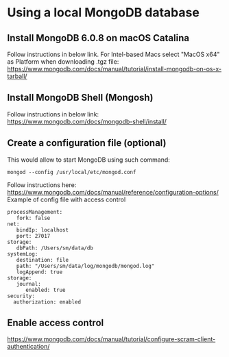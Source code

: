 # Using a local MongoDB database
## Install MongoDB 6.0.8 on macOS Catalina
Follow instructions in below link. For Intel-based Macs select "MacOS x64" as Platform when downloading .tgz file: https://www.mongodb.com/docs/manual/tutorial/install-mongodb-on-os-x-tarball/
## Install MongoDB Shell (Mongosh)
Follow instructions in below link:
https://www.mongodb.com/docs/mongodb-shell/install/
## Create a configuration file (optional)
This would allow to start MongoDB using such command:
````
mongod --config /usr/local/etc/mongod.conf
````
Follow instructions here:
https://www.mongodb.com/docs/manual/reference/configuration-options/
Example of config file with access control
````
processManagement:
   fork: false
net:
   bindIp: localhost
   port: 27017
storage:
   dbPath: /Users/sm/data/db
systemLog:
   destination: file
   path: "/Users/sm/data/log/mongodb/mongod.log"
   logAppend: true
storage:
   journal:
      enabled: true
security:
  authorization: enabled
````
## Enable access control
https://www.mongodb.com/docs/manual/tutorial/configure-scram-client-authentication/

